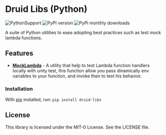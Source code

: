 # Druid Libs (Python)
![PythonSupport](https://img.shields.io/static/v1?label=python&message=3.6%20|%203.7|%203.8&color=blue?style=flat-square&logo=python) ![PyPI version](https://badge.fury.io/py/aws-lambda-powertools.svg) ![PyPi monthly downloads](https://img.shields.io/pypi/dm/aws-lambda-powertools)

A suite of Python utilities to ease adopting best practices such as test mock lambda functions.

## Features
* **[MockLambda]()** - A utility that help to test Lambda function handlers locally with unity test, this function allow you pass dinamically env variables to your function, and invoke then to test his behavior.

### Installation
With [pip](https://pip.pypa.io/en/latest/index.html) installed, run: ``pip install druid-libs``

## License

This library is licensed under the MIT-0 License. See the LICENSE file.